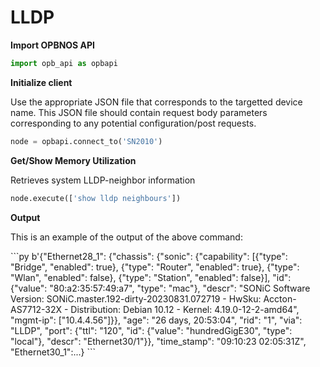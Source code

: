 # LLDP

<strong>Import OPBNOS API</strong>

```py
import opb_api as opbapi
```

<strong>Initialize client</strong>
<p>Use the appropriate JSON file that corresponds to the targetted device name. This JSON file should contain request body parameters corresponding to any potential configuration/post requests.</p>

```py
node = opbapi.connect_to('SN2010')
```

<strong>Get/Show Memory Utilization</strong>
<p> Retrieves system LLDP-neighbor information</p>

```py
node.execute(['show lldp neighbours'])
```
<strong>Output</strong>
<p> This is an example of the output of the above command:</p>
```py
b'{"Ethernet28_1": {"chassis": {"sonic": {"capability": [{"type": "Bridge", "enabled": true}, {"type": "Router", "enabled": true}, {"type": "Wlan", "enabled": false}, {"type": "Station", "enabled": false}], "id": {"value": "80:a2:35:57:49:a7", "type": "mac"}, "descr": "SONiC Software Version: SONiC.master.192-dirty-20230831.072719 - HwSku: Accton-AS7712-32X - Distribution: Debian 10.12 - Kernel: 4.19.0-12-2-amd64", "mgmt-ip": ["10.4.4.56"]}}, "age": "26 days, 20:53:04", "rid": "1", "via": "LLDP", "port": {"ttl": "120", "id": {"value": "hundredGigE30", "type": "local"}, "descr": "Ethernet30/1"}}, "time_stamp": "09:10:23 02:05:31Z", "Ethernet30_1":...}
```
